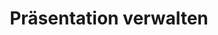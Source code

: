 ---
title: Präsentation verwalten
type: docs
weight: 10
url: /de/androidjava/manage-presentation/
---